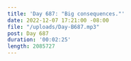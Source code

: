```yaml
---
title: 'Day 687: "Big consequences."'
date: 2022-12-07 17:21:00 -08:00
file: "/uploads/Day-B687.mp3"
post: Day 687
duration: '00:02:25'
length: 2085727
---
```


